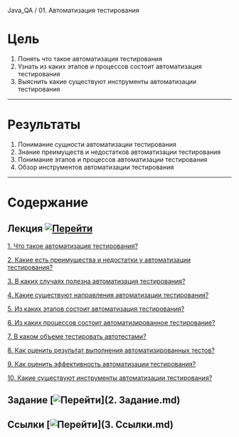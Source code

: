 Java_QA / 01. Автоматизация тестирования

# Цель

1. Понять что такое автоматизация тестирования
2. Узнать из каких этапов и процессов состоит автоматизация тестирования
3. Выяснить какие существуют инструменты автоматизации тестирования

***

# Результаты 

1. Понимание сущности автоматизации тестирования
2. Знание преимуществ и недостатков автоматизации тестирования
3. Понимание этапов и процессов автоматизации тестирования
4. Обзор инструментов автоматизации тестирования

***

# Содержание

## Лекция [![Перейти](https://img.shields.io/badge/-%D0%9F%D0%B5%D1%80%D0%B5%D0%B9%D1%82%D0%B8-blue)](1.%20Лекция.md)
           
[1. Что такое автоматизация тестирования?](1.%20Лекция.md#1-Что-такое-автоматизация-тестирования?)

[2. Какие есть преимущества и недостатки у автоматизации тестирования?](1.%20Лекция.md#2-Какие-есть-преимущества-и-недостатки-у-автоматизации-тестирования?)

[3. В каких случаях полезна автоматизация тестирования?](1.%20Лекция.md#3-В-каких-случаях-полезна-автоматизация-тестирования?)

[4. Какие существуют направления автоматизации тестирования?](1.%20Лекция.md#4-Какие-существуют-направления-автоматизации-тестирования?)

[5. Из каких этапов состоит автоматизация тестирования?](1.%20Лекция.md#5-Из-каких-этапов-состоит-автоматизация-тестирования?)

[6. Из каких процессов состоит автоматизированное тестирование?](1.%20Лекция.md#6-Из-каких-процессов-состоит-автоматизированное-тестирование?)

[7. В каком объеме тестировать автотестами?](1.%20Лекция.md#7-В-каком-объеме-тестировать-автотестами?)

[8. Как оценить результат выполнения автоматизированных тестов?](1.%20Лекция.md#8-Как-оценить-результат-выполнения-автоматизированных-тестов?)

[9. Как оценить эффективность автоматизации тестирования? ](1.%20Лекция.md#9-Как-оценить-эффективность-автоматизации-тестирования?)

[10. Какие существуют инструменты автоматизации тестирования?](1.%20Лекция.md#10-Какие-существуют-инструменты-автоматизации-тестирования?)

## Задание [![Перейти](https://img.shields.io/badge/-%D0%9F%D0%B5%D1%80%D0%B5%D0%B9%D1%82%D0%B8-blue)](2. Задание.md)

## Ссылки [![Перейти](https://img.shields.io/badge/-%D0%9F%D0%B5%D1%80%D0%B5%D0%B9%D1%82%D0%B8-blue)](3. Ссылки.md)